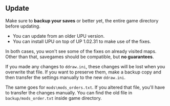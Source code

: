 ## Update

Make sure to **backup your saves** or better yet, the entire game directory before updating.

- You can update from an older UPU version.
- You can install UPU on top of UP 1.02.31 to make use of the fixes.

In both cases, you won't see some of the fixes on already visited maps. Other than that, savegames should be compatible, but **no guarantees**.

If you made any changes to `ddraw.ini`, these changes will be lost when you overwrite that file. If you want to preserve them, make a backup copy and then transfer the settings manually to the new `ddraw.ini`.

The same goes for `mods\mods_orders.txt`. If you altered that file, you'll have to transfer the changes manually. You can find the old file in `backup/mods_order.txt` inside game directory.
